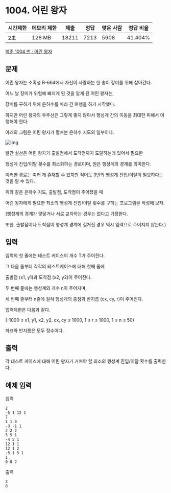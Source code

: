 # 1004. 어린 왕자

| 시간제한 | 메모리 제한 | 제출  | 정답 | 맞은 사람 | 정답 비율 |
| -------- | ----------- | ----- | ---- | --------- | --------- |
| 2초      | 128 MB      | 18211 | 7213 | 5908      | 41.404%   |

[백준 1004 번 : 어린 왕자](https://www.acmicpc.net/problem/1004)



## 문제

어린 왕자는 소혹성 B-664에서 자신이 사랑하는 한 송이 장미를 위해 살아간다.

어느 날 장미가 위험에 빠지게 된 것을 알게 된 어린 왕자는,

장미를 구하기 위해 은하수를 따라 긴 여행을 하기 시작했다.

하지만 어린 왕자의 우주선은 그렇게 좋지 않아서 행성계 간의 이동을 최대한 피해서 여행해야 한다.

아래의 그림은 어린 왕자가 펼쳐본 은하수 지도의 일부이다.

![img](https://onlinejudgeimages.s3-ap-northeast-1.amazonaws.com/upload/201003/dfcmhrjj_113gw6bcng2_b.gif)

빨간 실선은 어린 왕자가 출발점에서 도착점까지 도달하는데 있어서 필요한

행성계 진입/이탈 횟수를 최소화하는 경로이며, 원은 행성계의 경계를 의미한다.

이러한 경로는 여러 개 존재할 수 있지만 적어도 3번의 행성계 진입/이탈이 필요하다는 것을 알 수 있다.

위와 같은 은하수 지도, 출발점, 도착점이 주어졌을 때

어린 왕자에게 필요한 최소의 행성계 진입/이탈 횟수를 구하는 프로그램을 작성해 보자.

(행성계의 경계가 맞닿거나 서로 교차하는 경우는 없다고 가정한다.

또한, 출발점이나 도착점이 행성계 경계에 걸쳐진 경우 역시 입력으로 주어지지 않는다.)



## 입력

입력의 첫 줄에는 테스트 케이스의 개수 T가 주어진다.

그 다음 줄부터 각각의 테스트케이스에 대해 첫째 줄에

출발점 (x1, y1)과 도착점 (x2, y2)이 주어진다.

두 번째 줄에는 행성계의 개수 n이 주어지며,

세 번째 줄부터 n줄에 걸쳐 행성계의 중점과 반지름 (cx, cy, r)이 주어진다.

입력제한은 다음과 같다.

(-1000 ≤ x1, y1, x2, y2, cx, cy ≤ 1000, 1 ≤ r ≤ 1000, 1 ≤ n ≤ 50)

좌표와 반지름은 모두 정수이다.



## 출력

각 테스트 케이스에 대해 어린 왕자가 거쳐야 할 최소의 행성계 진입/이탈 횟수를 출력한다.



## 예제 입력

입력

```
2
-5 1 12 1
7
1 1 8
-3 -1 1
2 2 2
5 5 1
-4 5 1
12 1 1
12 1 2
-5 1 5 1
1
0 0 2
```

출력

```
3
0
```





